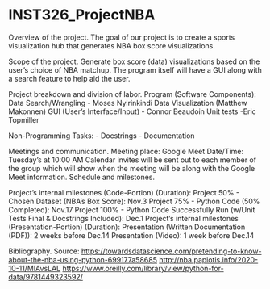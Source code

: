 # INST326_ProjectNBA

Overview of the project. 
The goal of our project is to create a sports visualization hub that generates NBA box score visualizations.

Scope of the project. 
Generate box score (data) visualizations based on the user’s choice of NBA matchup. The program itself will have a GUI along with a search feature to help aid the user.

Project breakdown and division of labor. 
Program (Software Components):
Data Search/Wrangling - Moses Nyirinkindi
Data Visualization (Matthew Makonnen)
GUI (User’s Interface/Input) - Connor Beaudoin
Unit tests -Eric Topmiller

Non-Programming Tasks:
		- Docstrings
		- Documentation
 
Meetings and communication. 
Meeting place: Google Meet
Date/Time: Tuesday’s at 10:00 AM
Calendar invites will be sent out to each member of the group which will show when the meeting will be along with the Google Meet information.
Schedule and milestones. 

Project’s internal milestones (Code-Portion) (Duration):
Project 50% - Chosen Dataset (NBA’s Box Score): Nov.3 
Project 75% - Python Code (50% Completed): Nov.17
Project 100% - Python Code Successfully Run (w/Unit Tests Final & Docstrings Included): Dec.1
Project’s internal milestones (Presentation-Portion) (Duration):
Presentation (Written Documentation (PDF)): 2 weeks before Dec.14
Presentation (Video): 1 week before Dec.14
 
 
Bibliography. 
Source:
https://towardsdatascience.com/pretending-to-know-about-the-nba-using-python-699177a58685
http://nba.papiotis.info/2020-10-11/MIAvsLAL
https://www.oreilly.com/library/view/python-for-data/9781449323592/
 
